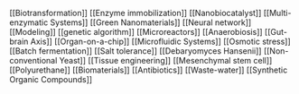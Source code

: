 [[Biotransformation]]
[[Enzyme immobilization]]
[[Nanobiocatalyst]]
[[Multi-enzymatic Systems]]
[[Green Nanomaterials]]
[[Neural network]]
[[Modeling]]
[[genetic algorithm]]
[[Microreactors]]
[[Anaerobiosis]]
[[Gut-brain Axis]]
[[Organ-on-a-chip]]
[[Microfluidic Systems]]
[[Osmotic stress]]
[[Batch fermentation]]
[[Salt tolerance]]
[[Debaryomyces Hansenii]]
[[Non-conventional Yeast]]
[[Tissue engineering]]
[[Mesenchymal stem cell]]
[[Polyurethane]]
[[Biomaterials]]
[[Antibiotics]]
[[Waste-water]]
[[Synthetic Organic Compounds]]
